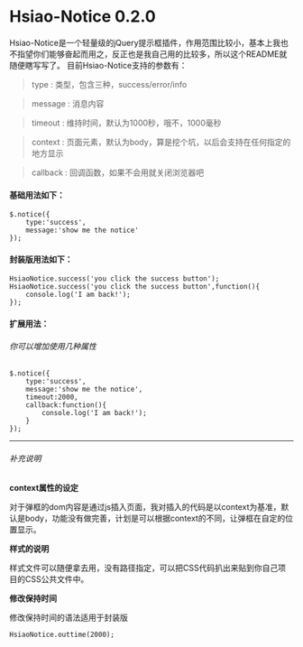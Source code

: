 # Hsiao-Notice 0.2.0
Hsiao-Notice是一个轻量级的jQuery提示框插件，作用范围比较小，基本上我也不指望你们能够奋起而用之，反正也是我自己用的比较多，所以这个README就随便瞎写写了。
目前Hsiao-Notice支持的参数有：

>type : 类型，包含三种，success/error/info

>message : 消息内容

>timeout : 维持时间，默认为1000秒，哦不，1000毫秒

>context : 页面元素，默认为body，算是挖个坑，以后会支持在任何指定的地方显示

>callback : 回调函数，如果不会用就关闭浏览器吧

#### 基础用法如下：
```
$.notice({
    type:'success',
    message:'show me the notice'
});
```

#### 封装版用法如下：
```
HsiaoNotice.success('you click the success button');
HsiaoNotice.success('you click the success button',function(){
    console.log('I am back!');
});
```

#### 扩展用法：
###### 你可以增加使用几种属性
```
$.notice({
    type:'success',
    message:'show me the notice',
    timeout:2000,
    callback:function(){
        console.log('I am back!');
    }
});
```

-------
###### 补充说明
**context属性的设定**

对于弹框的dom内容是通过js插入页面，我对插入的代码是以context为基准，默认是body，功能没有做完善，计划是可以根据context的不同，让弹框在自定的位置显示。

**样式的说明**

样式文件可以随便拿去用，没有路径指定，可以把CSS代码扒出来贴到你自己项目的CSS公共文件中。

**修改保持时间**

修改保持时间的语法适用于封装版
```
HsiaoNotice.outtime(2000);
```
